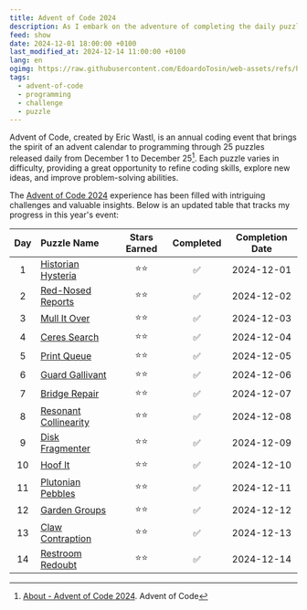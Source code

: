 ```yaml
---
title: Advent of Code 2024
description: As I embark on the adventure of completing the daily puzzles for Advent of Code 2024, I want to keep track of my progress.
feed: show
date: 2024-12-01 18:00:00 +0100
last_modified_at: 2024-12-14 11:00:00 +0100
lang: en
ogimg: https://raw.githubusercontent.com/EdoardoTosin/web-assets/refs/heads/main/Notes/100%20Public/Feed/Advent%20of%20Code/Advent-of-Code-2024.png
tags:
  - advent-of-code
  - programming
  - challenge
  - puzzle
---
```


Advent of Code, created by Eric Wastl, is an annual coding event that brings the spirit of an advent calendar to programming through 25 puzzles released daily from December 1 to December 25[^1]. Each puzzle varies in difficulty, providing a great opportunity to refine coding skills, explore new ideas, and improve problem-solving abilities.

The [Advent of Code 2024](https://adventofcode.com/2024) experience has been filled with intriguing challenges and valuable insights. Below is an updated table that tracks my progress in this year's event:

| Day  | Puzzle Name         | Stars Earned | Completed | Completion Date       |
|:----:|:--------------------|:------------:|:---------:|:---------------------:|
|  1 | [Historian Hysteria](https://adventofcode.com/2024/day/1) | ⭐⭐ | ✅ | 2024-12-01 |
|  2 | [Red-Nosed Reports](https://adventofcode.com/2024/day/2) | ⭐⭐ | ✅ | 2024-12-02 |
|  3 | [Mull It Over](https://adventofcode.com/2024/day/3) | ⭐⭐ | ✅ | 2024-12-03 |
|  4 | [Ceres Search](https://adventofcode.com/2024/day/4) | ⭐⭐ | ✅ | 2024-12-04 |
|  5 | [Print Queue](https://adventofcode.com/2024/day/5) | ⭐⭐ | ✅ | 2024-12-05 |
|  6 | [Guard Gallivant](https://adventofcode.com/2024/day/6) | ⭐⭐ | ✅ | 2024-12-06 |
|  7 | [Bridge Repair](https://adventofcode.com/2024/day/7) | ⭐⭐ | ✅ | 2024-12-07 |
|  8 | [Resonant Collinearity](https://adventofcode.com/2024/day/8) | ⭐⭐ | ✅ | 2024-12-08 |
|  9 | [Disk Fragmenter](https://adventofcode.com/2024/day/9) | ⭐⭐ | ✅ | 2024-12-09 |
| 10 | [Hoof It](https://adventofcode.com/2024/day/10) | ⭐⭐ | ✅ | 2024-12-10 |
| 11 | [Plutonian Pebbles](https://adventofcode.com/2024/day/11) | ⭐⭐ | ✅ | 2024-12-11 |
| 12 | [Garden Groups](https://adventofcode.com/2024/day/12) | ⭐⭐ | ✅ | 2024-12-12 |
| 13 | [Claw Contraption](https://adventofcode.com/2024/day/13) | ⭐⭐ | ✅ | 2024-12-13 |
| 14 | [Restroom Redoubt](https://adventofcode.com/2024/day/14) | ⭐⭐ | ✅ | 2024-12-14 |

[^1]: [About - Advent of Code 2024](https://adventofcode.com/2024/about). Advent of Code
